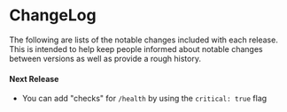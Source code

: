 # ChangeLog

The following are lists of the notable changes included with each release.
This is intended to help keep people informed about notable changes between
versions as well as provide a rough history.

#### Next Release

- You can add "checks" for `/health` by using the `critical: true` flag
